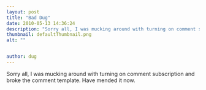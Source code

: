 ```yaml
---
layout: post
title: "Bad Dug"
date: 2010-05-13 14:36:24
description: "Sorry all, I was mucking around with turning on comment subscription and broke the comment template. Have mended it now&#8230;."
thumbnail: defaultThumbnail.png
alt: ""


author: dug
---
```


<p>Sorry all, I was mucking around with turning on comment subscription and broke the comment template. Have mended it now.</p>
